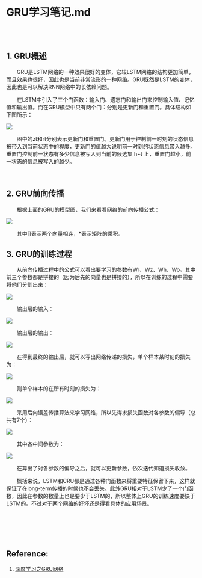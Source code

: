 # GRU学习笔记.md

<br>
<br>

## 1. GRU概述

&emsp;&emsp;GRU是LSTM网络的一种效果很好的变体，它较LSTM网络的结构更加简单，而且效果也很好，因此也是当前非常流形的一种网络。GRU既然是LSTM的变体，因此也是可以解决RNN网络中的长依赖问题。

&emsp;&emsp;在LSTM中引入了三个门函数：输入门、遗忘门和输出门来控制输入值、记忆值和输出值。而在GRU模型中只有两个门：分别是更新门和重置门。具体结构如下图所示：

![](https://images2018.cnblogs.com/blog/1335117/201807/1335117-20180727095108158-462781335.png)

&emsp;&emsp;图中的zt和rt分别表示更新门和重置门。更新门用于控制前一时刻的状态信息被带入到当前状态中的程度，更新门的值越大说明前一时刻的状态信息带入越多。重置门控制前一状态有多少信息被写入到当前的候选集 h~t 上，重置门越小，前一状态的信息被写入的越少。

<br>

## 2. GRU前向传播

&emsp;&emsp;根据上面的GRU的模型图，我们来看看网络的前向传播公式：

![](https://images2018.cnblogs.com/blog/1335117/201807/1335117-20180727095907476-585519056.png)

&emsp;&emsp;其中[]表示两个向量相连，*表示矩阵的乘积。

## 3. GRU的训练过程

&emsp;&emsp;从前向传播过程中的公式可以看出要学习的参数有Wr、Wz、Wh、Wo。其中前三个参数都是拼接的（因为后先的向量也是拼接的），所以在训练的过程中需要将他们分割出来：

![](https://images2018.cnblogs.com/blog/1335117/201807/1335117-20180727100322586-606960617.png)

&emsp;&emsp;输出层的输入：

![](https://images2018.cnblogs.com/blog/1335117/201807/1335117-20180727100459421-2120055003.png)

&emsp;&emsp;输出层的输出：

![](https://images2018.cnblogs.com/blog/1335117/201807/1335117-20180727100525847-1002040793.png)

&emsp;&emsp;在得到最终的输出后，就可以写出网络传递的损失，单个样本某时刻的损失为：

![](https://images2018.cnblogs.com/blog/1335117/201807/1335117-20180727100644567-1063759257.png)

&emsp;&emsp;则单个样本的在所有时刻的损失为：

![](https://images2018.cnblogs.com/blog/1335117/201807/1335117-20180727100730395-2146303423.png)

&emsp;&emsp;采用后向误差传播算法来学习网络，所以先得求损失函数对各参数的偏导（总共有7个）：

![](https://images2018.cnblogs.com/blog/1335117/201807/1335117-20180727100915296-628782021.png)

&emsp;&emsp;其中各中间参数为：

![](https://images2018.cnblogs.com/blog/1335117/201807/1335117-20180727101050507-1425772506.png)

&emsp;&emsp;在算出了对各参数的偏导之后，就可以更新参数，依次迭代知道损失收敛。

&emsp;&emsp;概括来说，LSTM和CRU都是通过各种门函数来将重要特征保留下来，这样就保证了在long-term传播的时候也不会丢失。此外GRU相对于LSTM少了一个门函数，因此在参数的数量上也是要少于LSTM的，所以整体上GRU的训练速度要快于LSTM的。不过对于两个网络的好坏还是得看具体的应用场景。

<br>
<br>
<br>
<br>

## Reference:

1. [深度学习之GRU网络](https://www.cnblogs.com/jiangxinyang/p/9376021.html)